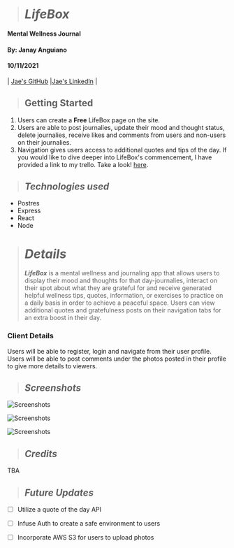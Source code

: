 ># **_LifeBox_**
**Mental Wellness Journal**

#### By: Janay Anguiano

#### 10/11/2021

| [Jae's GitHub](https://github.com/Jangui92) |[Jae's LinkedIn](https://www.linkedin.com/in/janay-anguiano-778717215/) |

> ## Getting Started

1. Users can create a **Free** LifeBox page on the site.
2. Users are able to post journalies, update their mood and thought status, delete journalies, receive likes and comments from users and non-users on their journalies.
3. Navigation gives users access to additional quotes and tips of the day.
If you would like to dive deeper into LifeBox's commencement, I have provided a link to my trello. Take a look! [here](https://trello.com/b/2LHsSQdZ/lifebox).

> ## _Technologies used_

- Postres
- Express
- React
- Node

> # _Details_
>
> **_LifeBox_** is a mental wellness and journaling app that allows users to display their mood and thoughts for that day-journalies, interact on their spot about what they are grateful for and receive generated helpful wellness tips, quotes, information, or exercises to practice on a daily basis in order to achieve a peaceful space. Users can view additional quotes and gratefulness posts on their navigation tabs for an extra boost in their day. 

### Client Details

Users will be able to register, login and navigate from their user profile. Users will be able to post comments under the photos posted in their profile to give more details to viewers.


> ## _Screenshots_
>
> 
![Screenshots]()

![Screenshots]()

![Screenshots]()

> ## _Credits_
TBA

> ## _Future Updates_

- [ ] Utilize a quote of the day API
- [ ] Infuse Auth to create a safe environment to users
- [ ] Incorporate AWS S3 for users to upload photos

